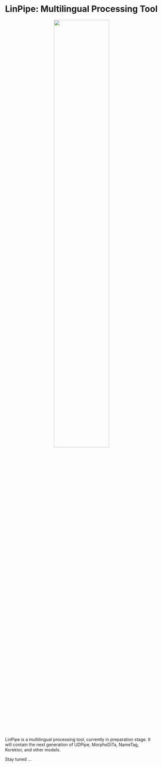 # LinPipe: Multilingual Processing Tool

<div style="text-align: center"><a href="https://ufal.mff.cuni.cz/~straka/linpipe/figures/linpipe_predecessors.png">
<img src="https://ufal.mff.cuni.cz/~straka/linpipe/figures/linpipe_predecessors.png" style="width: 60%">
</a></div>

LinPipe is a multilingual processing tool, currently in preparation stage.
It will contain the next generation of UDPipe, MorphoDiTa, NameTag, Korektor,
and other models.

Stay tuned $…$
